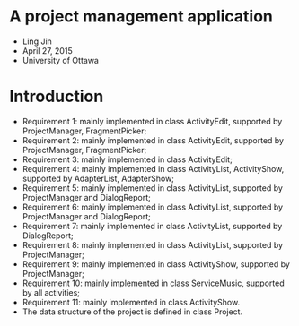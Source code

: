 # A project management application

- Ling Jin
- April 27, 2015
- University of Ottawa

# Introduction

- Requirement 1: mainly implemented in class ActivityEdit, supported by ProjectManager, FragmentPicker;
- Requirement 2: mainly implemented in class ActivityEdit, supported by ProjectManager, FragmentPicker;
- Requirement 3: mainly implemented in class ActivityEdit;
- Requirement 4: mainly implemented in class ActivityList, ActivityShow, supported by AdapterList, AdapterShow;
- Requirement 5: mainly implemented in class ActivityList, supported by ProjectManager and DialogReport;
- Requirement 6: mainly implemented in class ActivityList, supported by ProjectManager and DialogReport;
- Requirement 7: mainly implemented in class ActivityList, supported by DialogReport;
- Requirement 8: mainly implemented in class ActivityList, supported by ProjectManager;
- Requirement 9: mainly implemented in class ActivityShow, supported by ProjectManager;
- Requirement 10: mainly implemented in class ServiceMusic, supported by all activities;
- Requirement 11: mainly implemented in class ActivityShow.
- The data structure of the project is defined in class Project.
